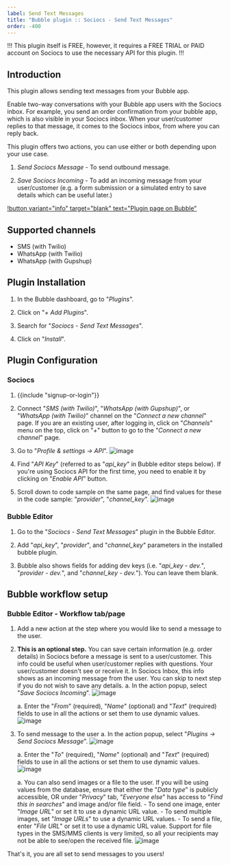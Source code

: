 ```yaml
---
label: Send Text Messages
title: "Bubble plugin :: Sociocs - Send Text Messages"
order: -400
---
```


!!!
This plugin itself is FREE, however, it requires a FREE TRIAL or PAID account on Sociocs to use the necessary API for this plugin.
!!!

## Introduction

This plugin allows sending text messages from your Bubble app.

Enable two-way conversations with your Bubble app users with the Sociocs inbox. For example, you send an order confirmation from your bubble app, which is also visible in your Sociocs inbox. When your user/customer replies to that message, it comes to the Sociocs inbox, from where you can reply back.

This plugin offers two actions, you can use either or both depending upon your use case.

1. *Send Sociocs Message* - To send outbound message.

1. *Save Sociocs Incoming* - To add an incoming message from your user/customer (e.g. a form submission or a simulated entry to save details which can be useful later.)

[!button variant="info" target="blank" text="Plugin page on Bubble"](https://bubble.io/plugin/sociocs---send-text-messages-1649178097706x937880861409017900)

## Supported channels

- SMS (with Twilio)
- WhatsApp (with Twilio)
- WhatsApp (with Gupshup)

## Plugin Installation

1. In the Bubble dashboard, go to "*Plugins*".

1. Click on "*+ Add Plugins*".

1. Search for "*Sociocs - Send Text Messages*".

1. Click on "*Install*".

## Plugin Configuration

### Sociocs

1. {{include "signup-or-login"}}

1. Connect "*SMS (with Twilio)*", "*WhatsApp (with Gupshup)*", or "*WhatsApp (with Twilio)*" channel on the "*Connect a new channel*" page. If you are an existing user, after logging in, click on "*Channels*" menu on the top, click on "*+*" button to go to the "*Connect a new channel*" page.

1. Go to "*Profile & settings -> API*".
    ![image](https://user-images.githubusercontent.com/12301512/163997321-90b286f5-e1aa-4df8-bc18-e453b20d26e8.png)

1. Find "*API Key*" (referred to as "*api_key*" in Bubble editor steps below). If you're using Sociocs API for the first time, you need to enable it by clicking on "*Enable API*" button.

1. Scroll down to code sample on the same page, and find values for these in the code sample: "*provider*", "*channel_key*".
    ![image](https://user-images.githubusercontent.com/12301512/163997897-82d5bf2a-80dc-4737-8188-2d7fca38feea.png)

### Bubble Editor

1. Go to the "*Sociocs - Send Text Messages*" plugin in the Bubble Editor.

1. Add "*api_key*", "*provider*", and "*channel_key*" parameters in the installed bubble plugin.

1. Bubble also shows fields for adding dev keys (i.e. "*api_key - dev.*", "*provider - dev.*", and "*channel_key - dev.*"). You can leave them blank.

## Bubble workflow setup

### Bubble Editor - Workflow tab/page

1. Add a new action at the step where you would like to send a message to the user.

1. **This is an optional step.** You can save certain information (e.g. order details) in Sociocs before a message is sent to a user/customer. This info could be useful when user/customer replies with questions. Your user/customer doesn't see or receive it. In Sociocs Inbox, this info shows as an incoming message from the user. You can skip to next step if you do not wish to save any details.
    a. In the action popup, select "*Save Sociocs Incoming*".
        ![image](https://user-images.githubusercontent.com/12301512/164000781-f074ecf0-314f-4e00-a1e9-37e03f51d15d.png)

    a. Enter the "*From*" (required), "*Name*" (optional) and "*Text*" (required) fields to use in all the actions or set them to use dynamic values.
        ![image](https://user-images.githubusercontent.com/12301512/164002625-f60d68fc-4531-4099-b3b6-a67766020551.png)

1. To send message to the user
    a. In the action popup, select "*Plugins -> Send Sociocs Message*".
    ![image](https://user-images.githubusercontent.com/12301512/163999772-ecc55862-0651-4a1f-afb4-9faf6a7fb867.png)

    a. Enter the "*To*" (required), "*Name*" (optional) and "*Text*" (required) fields to use in all the actions or set them to use dynamic values.
    ![image](https://user-images.githubusercontent.com/12301512/164008778-281afaa6-917a-49bb-a5ca-d6ce3c372708.png)

    a. You can also send images or a file to the user. If you will be using values from the database, ensure that either the "*Data type*" is publicly accessible, OR under "*Privacy*" tab, "*Everyone else*" has access to "*Find this in searches*" and image and/or file field.
        - To send one image, enter "*Image URL*" or set it to use a dynamic URL value.
        - To send multiple images, set "*Image URLs*" to use a dynamic URL values.
        - To send a file, enter "*File URL*" or set it to use a dynamic URL value. Support for file types in the SMS/MMS clients is very limited, so all your recipients may not be able to see/open the received file.
        ![image](https://user-images.githubusercontent.com/12301512/164025420-907402bd-61dd-4fdd-89bc-9ae5f9a75daa.png)

That's it, you are all set to send messages to you users!
